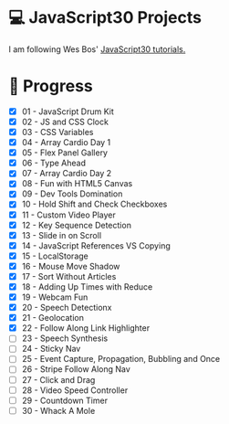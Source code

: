# 💻 JavaScript30 Projects

I am following Wes Bos' <a href="https://javascript30.com/" target="_blank">JavaScript30 tutorials.</a>

# 📌 Progress

- [x] 01 - JavaScript Drum Kit
- [x] 02 - JS and CSS Clock
- [x] 03 - CSS Variables
- [x] 04 - Array Cardio Day 1
- [x] 05 - Flex Panel Gallery
- [x] 06 - Type Ahead
- [x] 07 - Array Cardio Day 2
- [x] 08 - Fun with HTML5 Canvas
- [x] 09 - Dev Tools Domination
- [x] 10 - Hold Shift and Check Checkboxes
- [x] 11 - Custom Video Player
- [x] 12 - Key Sequence Detection
- [x] 13 - Slide in on Scroll
- [x] 14 - JavaScript References VS Copying
- [x] 15 - LocalStorage
- [x] 16 - Mouse Move Shadow
- [x] 17 - Sort Without Articles
- [x] 18 - Adding Up Times with Reduce
- [x] 19 - Webcam Fun
- [x] 20 - Speech Detectionx
- [x] 21 - Geolocation
- [x] 22 - Follow Along Link Highlighter
- [ ] 23 - Speech Synthesis
- [ ] 24 - Sticky Nav
- [ ] 25 - Event Capture, Propagation, Bubbling and Once
- [ ] 26 - Stripe Follow Along Nav
- [ ] 27 - Click and Drag
- [ ] 28 - Video Speed Controller
- [ ] 29 - Countdown Timer
- [ ] 30 - Whack A Mole